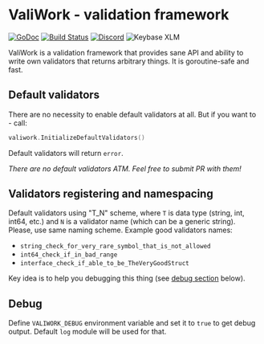 # ValiWork - validation framework

[![GoDoc](https://godoc.org/go.dev.pztrn.name/valiwork?status.svg)](https://godoc.org/go.dev.pztrn.name/valiwork) [![Build Status](https://ci.dev.pztrn.name/api/badges/pztrn/valiwork/status.svg)](https://ci.dev.pztrn.name/pztrn/valiwork) [![Discord](https://img.shields.io/discord/632359730089689128)](https://discord.gg/CvUnEpM) ![Keybase XLM](https://img.shields.io/keybase/xlm/pztrn)

ValiWork is a validation framework that provides sane API and ability to write own validators that returns arbitrary things. It is goroutine-safe and fast.

## Default validators

There are no necessity to enable default validators at all. But if you want to - call:

```go
valiwork.InitializeDefaultValidators()
```

Default validators will return ``error``.

*There are no default validators ATM. Feel free to submit PR with them!*

## Validators registering and namespacing

Default validators using "T_N" scheme, where ``T`` is data type (string, int, int64, etc.) and ``N`` is a validator name (which can be a generic string). Please, use same naming scheme. Example good validators names:

* ``string_check_for_very_rare_symbol_that_is_not_allowed``
* ``int64_check_if_in_bad_range``
* ``interface_check_if_able_to_be_TheVeryGoodStruct``

Key idea is to help you debugging this thing (see [debug section](#Debug) below).

## Debug

Define ``VALIWORK_DEBUG`` environment variable and set it to ``true`` to get debug output. Default ``log`` module will be used for that.
